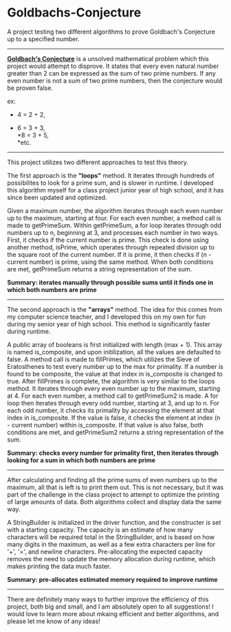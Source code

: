 # Goldbachs-Conjecture
A project testing two different algorithms to prove Goldbach's Conjecture up to a specified number. 

------------------------------------------------------------------

[**Goldbach's Conjecture**](https://en.wikipedia.org/wiki/Goldbach%27s_conjecture) is a unsolved mathematical problem which this project would attempt to disprove. It states that every even natural number greater than 2 can be expressed as the sum of two prime numbers. If any even number is not a sum of two prime numbers, then the conjecture would be proven false.  

  ex:  
- 4 = 2 + 2,  
+ 6 = 3 + 3,  
  *8 = 3 + 5,  
 *etc.  
  
------------------------------------------------------------------

This project utilizes two different approaches to test this theory.


The first approach is the **"loops"** method. It iterates through hundreds of possibilites to look for a prime sum, and is slower in runtime. I developed this algorithm myself for a class project junior year of high school, and it has since been updated and optimized. 

   Given a maximum number, the algorithm iterates through each even number up to the maximum, starting at four. For each even number, a method call is made to getPrimeSum. Within getPrimeSum, a for loop iterates through odd numbers up to n, beginning at 3, and processes each number in two ways. First, it checks if the current number is prime. This check is done using another method, isPrime, which operates through repeated division up to the square root of the current number. If it is prime, it then checks if (n - current number) is prime, using the same method. When both conditions are met, getPrimeSum returns a string representation of the sum. 

**Summary: iterates manually through possible sums until it finds one in which both numbers are prime**

------------------------------------------------------------------

The second approach is the **"arrays"** method. The idea for this comes from my computer science teacher, and I developed this on my own for fun during my senior year of high school. This method is significantly faster during runtime. 

   A public array of booleans is first initialized with length (max + 1). This array is named is_composite, and upon initilization, all the values are defaulted to false. A method call is made to fillPrimes, which utilizes the Sieve of Eratosthenes to test every number up to the max for primality. If a number is found to be composite, the value at that index in is_composite is changed to true. After fillPrimes is complete, the algorithm is very similar to the loops method. It iterates through every even number up to the maximum, starting at 4. For each even number, a method call to getPrimeSum2 is made. A for loop then iterates through every odd number, starting at 3, and up to n. For each odd number, it checks its primality by accessing the element at that index in is_composite. If the value is false, it checks the element at index (n - current number) within is_composite. If that value is also false, both conditions are met, and getPrimeSum2 returns a string representation of the sum. 
  
**Summary: checks every number for primality first, then iterates through looking for a sum in which both numbers are prime**

------------------------------------------------------------------

  After calculating and finding all the prime sums of even numbers up to the maximum, all that is left is to print them out. This is not necessary, but it was part of the challenge in the class project to attempt to optimize the printing of large amounts of data. Both algorithms collect and display data the same way.
  
   A StringBuilder is initialized in the driver function, and the constructer is set with a starting capacity. The capacity is an estimate of how many characters will be required total in the StringBuilder, and is based on how many digits in the maximum, as well as a few extra characters per line for '+', '=', and newline characters. Pre-allocating the expected capacity removes the need to update the memory allocation during runtime, which makes printing the data much faster.
  
  **Summary: pre-allocates estimated memory required to improve runtime**
  
------------------------------------------------------------------
  
There are definitely many ways to further improve the efficiency of this project, both big and small, and I am absolutely open to all suggestions! I would love to learn more about mkaing efficient and better algorithms, and please let me know of any ideas! 
  
